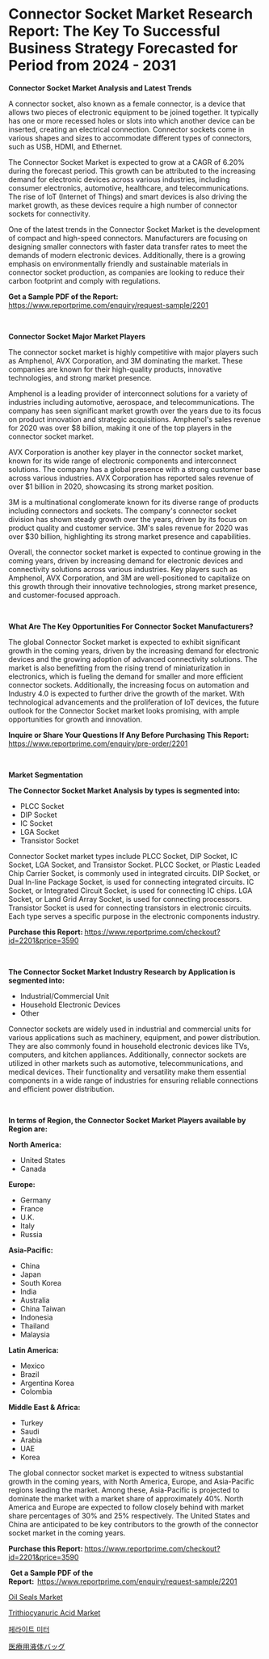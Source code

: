 <p><h1>Connector Socket Market Research Report: The Key To Successful Business Strategy Forecasted for Period from 2024 - 2031</h1></p><p><strong>Connector Socket Market Analysis and Latest Trends</strong></p>
<p><p>A connector socket, also known as a female connector, is a device that allows two pieces of electronic equipment to be joined together. It typically has one or more recessed holes or slots into which another device can be inserted, creating an electrical connection. Connector sockets come in various shapes and sizes to accommodate different types of connectors, such as USB, HDMI, and Ethernet.</p><p>The Connector Socket Market is expected to grow at a CAGR of 6.20% during the forecast period. This growth can be attributed to the increasing demand for electronic devices across various industries, including consumer electronics, automotive, healthcare, and telecommunications. The rise of IoT (Internet of Things) and smart devices is also driving the market growth, as these devices require a high number of connector sockets for connectivity.</p><p>One of the latest trends in the Connector Socket Market is the development of compact and high-speed connectors. Manufacturers are focusing on designing smaller connectors with faster data transfer rates to meet the demands of modern electronic devices. Additionally, there is a growing emphasis on environmentally friendly and sustainable materials in connector socket production, as companies are looking to reduce their carbon footprint and comply with regulations.</p></p>
<p><strong>Get a Sample PDF of the Report:&nbsp;</strong> <a href="https://www.reportprime.com/enquiry/request-sample/2201">https://www.reportprime.com/enquiry/request-sample/2201</a></p>
<p>&nbsp;</p>
<p><strong>Connector Socket Major Market Players</strong></p>
<p><p>The connector socket market is highly competitive with major players such as Amphenol, AVX Corporation, and 3M dominating the market. These companies are known for their high-quality products, innovative technologies, and strong market presence.</p><p>Amphenol is a leading provider of interconnect solutions for a variety of industries including automotive, aerospace, and telecommunications. The company has seen significant market growth over the years due to its focus on product innovation and strategic acquisitions. Amphenol's sales revenue for 2020 was over $8 billion, making it one of the top players in the connector socket market.</p><p>AVX Corporation is another key player in the connector socket market, known for its wide range of electronic components and interconnect solutions. The company has a global presence with a strong customer base across various industries. AVX Corporation has reported sales revenue of over $1 billion in 2020, showcasing its strong market position.</p><p>3M is a multinational conglomerate known for its diverse range of products including connectors and sockets. The company's connector socket division has shown steady growth over the years, driven by its focus on product quality and customer service. 3M's sales revenue for 2020 was over $30 billion, highlighting its strong market presence and capabilities.</p><p>Overall, the connector socket market is expected to continue growing in the coming years, driven by increasing demand for electronic devices and connectivity solutions across various industries. Key players such as Amphenol, AVX Corporation, and 3M are well-positioned to capitalize on this growth through their innovative technologies, strong market presence, and customer-focused approach.</p></p>
<p>&nbsp;</p>
<p><strong>What Are The Key Opportunities For Connector Socket Manufacturers?</strong></p>
<p><p>The global Connector Socket market is expected to exhibit significant growth in the coming years, driven by the increasing demand for electronic devices and the growing adoption of advanced connectivity solutions. The market is also benefitting from the rising trend of miniaturization in electronics, which is fueling the demand for smaller and more efficient connector sockets. Additionally, the increasing focus on automation and Industry 4.0 is expected to further drive the growth of the market. With technological advancements and the proliferation of IoT devices, the future outlook for the Connector Socket market looks promising, with ample opportunities for growth and innovation.</p></p>
<p><strong>Inquire or Share Your Questions If Any Before Purchasing This Report:</strong> <a href="https://www.reportprime.com/enquiry/pre-order/2201">https://www.reportprime.com/enquiry/pre-order/2201</a></p>
<p>&nbsp;</p>
<p><strong>Market Segmentation</strong></p>
<p><strong>The Connector Socket Market Analysis by types is segmented into:</strong></p>
<p><ul><li>PLCC Socket</li><li>DIP Socket</li><li>IC Socket</li><li>LGA Socket</li><li>Transistor Socket</li></ul></p>
<p><p>Connector Socket market types include PLCC Socket, DIP Socket, IC Socket, LGA Socket, and Transistor Socket. PLCC Socket, or Plastic Leaded Chip Carrier Socket, is commonly used in integrated circuits. DIP Socket, or Dual In-line Package Socket, is used for connecting integrated circuits. IC Socket, or Integrated Circuit Socket, is used for connecting IC chips. LGA Socket, or Land Grid Array Socket, is used for connecting processors. Transistor Socket is used for connecting transistors in electronic circuits. Each type serves a specific purpose in the electronic components industry.</p></p>
<p><strong>Purchase this Report:&nbsp;</strong><a href="https://www.reportprime.com/checkout?id=2201&price=3590">https://www.reportprime.com/checkout?id=2201&price=3590</a></p>
<p>&nbsp;</p>
<p><strong>The Connector Socket Market Industry Research by Application is segmented into:</strong></p>
<p><ul><li>Industrial/Commercial Unit</li><li>Household Electronic Devices</li><li>Other</li></ul></p>
<p><p>Connector sockets are widely used in industrial and commercial units for various applications such as machinery, equipment, and power distribution. They are also commonly found in household electronic devices like TVs, computers, and kitchen appliances. Additionally, connector sockets are utilized in other markets such as automotive, telecommunications, and medical devices. Their functionality and versatility make them essential components in a wide range of industries for ensuring reliable connections and efficient power distribution.</p></p>
<p>&nbsp;</p>
<p><strong>In terms of Region, the Connector Socket Market Players available by Region are:</strong></p>
<p>
    <p> <strong> North America: </strong>
        <ul>
            <li>United States</li>
            <li>Canada</li>
        </ul>
        </p> 
    <p> <strong> Europe: </strong>
        <ul>
            <li>Germany</li>
            <li>France</li>
            <li>U.K.</li>
            <li>Italy</li>
            <li>Russia</li>
        </ul>
        </p> 
    <p> <strong> Asia-Pacific: </strong>
        <ul>
            <li>China</li>
            <li>Japan</li>
            <li>South Korea</li>
            <li>India</li>
            <li>Australia</li>
            <li>China Taiwan</li>
            <li>Indonesia</li>
            <li>Thailand</li>
            <li>Malaysia</li>
        </ul>
        </p> 
    <p> <strong> Latin America: </strong>
        <ul>
            <li>Mexico</li>
            <li>Brazil</li>
            <li>Argentina Korea</li>
            <li>Colombia</li>
        </ul>
        </p> 
    <p> <strong> Middle East & Africa: </strong>
        <ul>
            <li>Turkey</li>
            <li>Saudi</li>
            <li>Arabia</li>
            <li>UAE</li>
            <li>Korea</li>
        </ul>
    </p>
    </p>
<p><p>The global connector socket market is expected to witness substantial growth in the coming years, with North America, Europe, and Asia-Pacific regions leading the market. Among these, Asia-Pacific is projected to dominate the market with a market share of approximately 40%. North America and Europe are expected to follow closely behind with market share percentages of 30% and 25% respectively. The United States and China are anticipated to be key contributors to the growth of the connector socket market in the coming years.</p></p>
<p><strong>Purchase this Report: </strong><a href="https://www.reportprime.com/checkout?id=2201&price=3590">https://www.reportprime.com/checkout?id=2201&price=3590</a></p>
<p>&nbsp;<strong>Get a Sample PDF of the Report:&nbsp;&nbsp;</strong><a href="https://www.reportprime.com/enquiry/request-sample/2201">https://www.reportprime.com/enquiry/request-sample/2201</a></p>
<p><strong></strong></p>
<p><p><a href="https://view.publitas.com/reportprime-1/oil-seals-market-size-growth-and-forecast-from-2024-2031/">Oil Seals Market</a></p><p><a href="https://spotless-saver-8fd.notion.site/Trithiocyanuric-Acid-Market-Size-Growth-and-Forecast-from-2024-2031-44e6e925fbef4e14ae283052aa4ec446">Trithiocyanuric Acid Market</a></p><p><a href="https://medium.com/@genius6587678/%ED%8E%98%EB%9D%BC%EC%9D%B4%ED%8A%B8-%EB%AF%B8%ED%84%B0-%EC%8B%9C%EC%9E%A5-%EB%B6%84%EC%84%9D-%EA%B7%B8%EC%9D%98-cagr-%EC%8B%9C%EC%9E%A5-%EC%84%B8%EB%B6%84%ED%99%94-%EB%B0%8F-%EA%B8%80%EB%A1%9C%EB%B2%8C-%EC%82%B0%EC%97%85-%EA%B0%9C%EC%9A%94-d61f9a1a1878">페라이트 미터</a></p><p><a href="https://medium.com/@nicolaseller56452023/2024%E5%B9%B4%E3%81%8B%E3%82%892031%E5%B9%B4%E3%81%AE%E6%9C%9F%E9%96%93%E3%81%AB%E4%BA%88%E6%B8%AC%E3%81%95%E3%82%8C%E3%82%8B%E5%8C%BB%E7%99%82%E7%94%A8%E6%B6%B2%E4%BD%93%E3%83%90%E3%83%83%E3%82%B0%E5%B8%82%E5%A0%B4%E3%81%AE%E5%88%86%E6%9E%90%E3%81%A8%E3%82%B5%E3%82%A4%E3%82%BA%E4%BA%88%E6%B8%AC-28d3cfcabb8c">医療用液体バッグ</a></p></p>